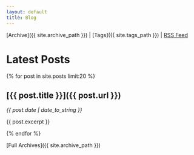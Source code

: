 ```yaml
---
layout: default
title: Blog
---
```


[Archive]({{ site.archive_path }}) |
[Tags]({{ site.tags_path }}) |
[RSS Feed](/rss.xml)

# Latest Posts

{% for post in site.posts limit:20 %}
  
## [{{ post.title }}]({{ post.url }})

<cite>{{ post.date | date_to_string }}</cite>

{{ post.excerpt }}
  
{% endfor %}

[Full Archives]({{ site.archive_path }})